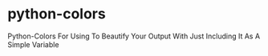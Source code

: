 # python-colors
Python-Colors For Using To Beautify Your Output With Just Including It As A Simple Variable
